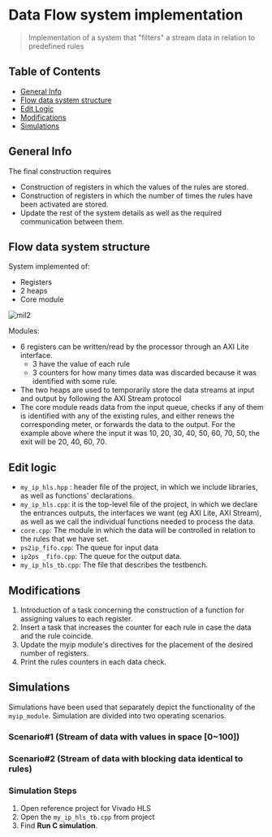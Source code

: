 # Data Flow system implementation
> Ιmplementation of a system that "filters" a stream  data in relation to predefined rules

## Table of Contents
* [General Info](#general-info)
* [Flow data system structure](#flow-data-system-structure)
* [Edit Logic](#edit-logic)
* [Modifications](#modifications)
* [Simulations](#simulations)

## General Info
The final construction requires
* Construction of registers in which the values of the rules are stored.
* Construction of registers in which the number of times the rules have been activated are stored.
* Update the rest of the system details as well as the required communication between them.

## Flow data system structure
System implemented of:
* Registers
* 2 heaps
* Core module

![mil2](https://user-images.githubusercontent.com/22920222/160256226-d9d8258f-a25d-44a6-8aff-89cda4cbebbb.png)

Modules:
*  6 registers can be written/read by the processor through an AXI Lite interface. 
   * 3 have the value of each rule 
   * 3 counters for how many times data was discarded because it was identified with some rule. 
*  The two heaps are used to temporarily store the data streams at input and output by following the AXI Stream protocol
*  The core module reads data from the input queue, checks if any of them is identified with any of the existing rules, and either renews the corresponding meter, or forwards the data to the output. For the example above where the input 
it was 10, 20, 30, 40, 50, 60, 70, 50, the exit will be 20, 40, 60, 70.




## Edit logic
* `my_ip_hls.hpp` : header file of the project, in which we include libraries, as well as functions' declarations.
* `my_ip_hls.cpp`: it is the top-level file of the project, in which we declare the entrances 
outputs, the interfaces we want (eg AXI Lite, AXI Stream), as well as we call the individual 
functions needed to process the data.
* `core.cpp`: The module in which the data will be controlled in relation to the rules that we have set.
* `ps2ip_fifo.cpp`: The queue for input data
* `ip2ps _fifo.cpp`: The queue for the output data.
* `my_ip_hls_tb.cpp`: The file that describes the testbench.


## Modifications
1. Introduction of a task concerning the construction of a function for assigning values to each register.
2. Insert a task that increases the counter for each rule in case the data and the rule coincide.
3. Update the myip module's directives for the placement of the desired number of registers.
4. Print the rules counters in each data check.




## Simulations
Simulations have been used that separately depict the functionality of the `myip_module`. Simulation are divided into two operating scenarios.

### Scenario#1 (Stream of data with values in space [0~100])
### Scenario#2 (Stream of data with blocking data identical to rules)

### Simulation Steps
1. Open reference project for Vivado HLS
2. Open the `my_ip_hls_tb.cpp` from project
3. Find __Run C simulation__.



[^1]: Reading time has 1 cycle delay
[^2]: Address is the read pointer value
